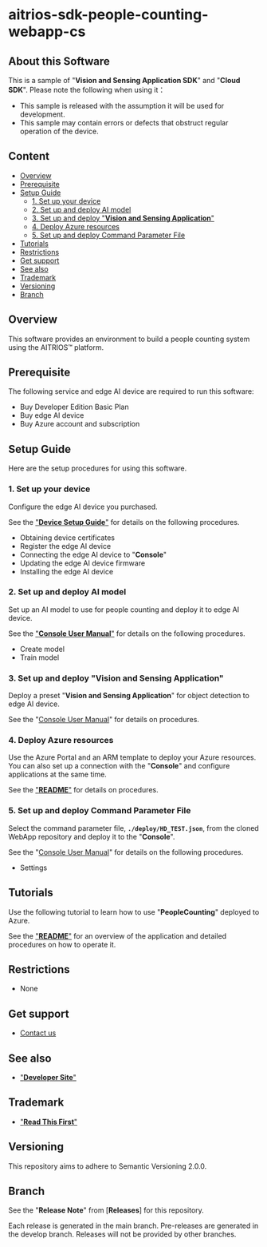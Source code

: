 # aitrios-sdk-people-counting-webapp-cs

## About this Software

This is a sample of "**Vision and Sensing Application SDK**" and "**Cloud SDK**". Please note the following when using it：

- This sample is released with the assumption it will be used for development.
- This sample may contain errors or defects that obstruct regular operation of the device.

## Content <!-- omit in toc -->

- [Overview](#overview)
- [Prerequisite](#prerequisite)
- [Setup Guide](#setup-guide)
  - [1. Set up your device](#1-set-up-your-device)
  - [2. Set up and deploy AI model](#2-set-up-and-deploy-ai-model)
  - [3. Set up and deploy "**Vision and Sensing Application**"](#3-set-up-and-deploy-Vision-and-Sensing-Application)
  - [4. Deploy Azure resources](#4-deploy-azure-resources)
  - [5. Set up and deploy Command Parameter File](#5-set-up-and-deploy-command-parameter-file)
- [Tutorials](#tutorials)
- [Restrictions](#restrictions)
- [Get support](#get-support)
- [See also](#see-also)
- [Trademark](#trademark)
- [Versioning](#versioning)
- [Branch](#branch)

## Overview

This software provides an environment to build a people counting system using the AITRIOS&trade; platform.

## Prerequisite

The following service and edge AI device are required to run this software:

- Buy Developer Edition Basic Plan
- Buy edge AI device
- Buy Azure account and subscription

## Setup Guide

Here are the setup procedures for using this software.

### 1. Set up your device

Configure the edge AI device you purchased.

See the ["**Device Setup Guide**"](https://developer.aitrios.sony-semicon.com/file/download/device-setup) for details on the following procedures.

- Obtaining device certificates 
- Register the edge AI device 
- Connecting the edge AI device to "**Console**" 
- Updating the edge AI device firmware 
- Installing the edge AI device

### 2. Set up and deploy AI model

Set up an AI model to use for people counting and deploy it to edge AI device.

See the ["**Console User Manual**"](https://developer.aitrios.sony-semicon.com/file/download/console-developer-edition-ui-manual) for details on the following procedures.

- Create model
- Train model

### 3. Set up and deploy "**Vision and Sensing Application**"

Deploy a preset "**Vision and Sensing Application**" for object detection to edge AI device.

See the "[Console User Manual](https://developer.aitrios.sony-semicon.com/file/download/console-developer-edition-ui-manual)" for details on procedures.

### 4. Deploy Azure resources

Use the Azure Portal and an ARM template to deploy your Azure resources. </br> 
You can also set up a connection with the "**Console**" and configure applications at the same time.

See the ["**README**"](./deploy/README.md) for details on procedures.

### 5. Set up and deploy Command Parameter File

Select the command parameter file, **`./deploy/HD_TEST.json`**, from the cloned WebApp repository and deploy it to the "**Console**". 

See the "[Console User Manual](https://developer.aitrios.sony-semicon.com/file/download/console-developer-edition-ui-manual)" for details on the following procedures.

- Settings

## Tutorials

Use the following tutorial to learn how to use "**PeopleCounting**" deployed to Azure.

See the ["**README**"](./PeopleCountingApp/README.md) for an overview of the application and detailed procedures on how to operate it.

## Restrictions

- None

## Get support

- [Contact us](https://developer.aitrios.sony-semicon.com/contact-us/)

## See also

- ["**Developer Site**"](https://developer.aitrios.sony-semicon.com/en)

## Trademark

- ["**Read This First**"](https://developer.aitrios.sony-semicon.com/development-guides/documents/manuals/)

## Versioning

This repository aims to adhere to Semantic Versioning 2.0.0.

## Branch

See the "**Release Note**" from [**Releases**] for this repository.

Each release is generated in the main branch. Pre-releases are generated in the develop branch. Releases will not be provided by other branches.
